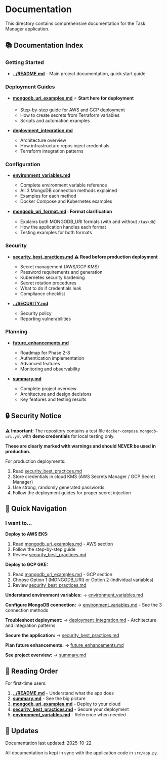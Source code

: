 # Documentation

This directory contains comprehensive documentation for the Task Manager application.

## 📚 Documentation Index

### Getting Started

- **[../README.md](../README.md)** - Main project documentation, quick start guide

### Deployment Guides

- **[mongodb_uri_examples.md](mongodb_uri_examples.md)** ⭐ **Start here for deployment**
  - Step-by-step guide for AWS and GCP deployment
  - How to create secrets from Terraform variables
  - Scripts and automation examples

- **[deployment_integration.md](deployment_integration.md)**
  - Architecture overview
  - How infrastructure repos inject credentials
  - Terraform integration patterns

### Configuration

- **[environment_variables.md](environment_variables.md)**
  - Complete environment variable reference
  - All 3 MongoDB connection methods explained
  - Examples for each method
  - Docker Compose and Kubernetes examples

- **[mongodb_uri_format.md](mongodb_uri_format.md)** ℹ️ **Format clarification**
  - Explains both MONGODB_URI formats (with and without `/taskdb`)
  - How the application handles each format
  - Testing examples for both formats

### Security

- **[security_best_practices.md](security_best_practices.md)** ⚠️ **Read before production deployment**
  - Secret management (AWS/GCP KMS)
  - Password requirements and generation
  - Kubernetes security hardening
  - Secret rotation procedures
  - What to do if credentials leak
  - Compliance checklist

- **[../SECURITY.md](../SECURITY.md)**
  - Security policy
  - Reporting vulnerabilities

### Planning

- **[future_enhancements.md](future_enhancements.md)**
  - Roadmap for Phase 2-8
  - Authentication implementation
  - Advanced features
  - Monitoring and observability

- **[summary.md](summary.md)**
  - Complete project overview
  - Architecture and design decisions
  - Key features and testing results

## 🔒 Security Notice

⚠️ **Important**: The repository contains a test file `docker-compose.mongodb-uri.yml` with **demo credentials** for local testing only.

**These are clearly marked with warnings and should NEVER be used in production.**

For production deployments:
1. Read [security_best_practices.md](security_best_practices.md)
2. Store credentials in cloud KMS (AWS Secrets Manager / GCP Secret Manager)
3. Use strong, randomly generated passwords
4. Follow the deployment guides for proper secret injection

## 🚀 Quick Navigation

### I want to...

**Deploy to AWS EKS:**
1. Read [mongodb_uri_examples.md](mongodb_uri_examples.md) - AWS section
2. Follow the step-by-step guide
3. Review [security_best_practices.md](security_best_practices.md)

**Deploy to GCP GKE:**
1. Read [mongodb_uri_examples.md](mongodb_uri_examples.md) - GCP section
2. Choose Option 1 (MONGODB_URI) or Option 2 (individual variables)
3. Review [security_best_practices.md](security_best_practices.md)

**Understand environment variables:**
→ [environment_variables.md](environment_variables.md)

**Configure MongoDB connection:**
→ [environment_variables.md](environment_variables.md) - See the 3 connection methods

**Troubleshoot deployment:**
→ [deployment_integration.md](deployment_integration.md) - Architecture and integration patterns

**Secure the application:**
→ [security_best_practices.md](security_best_practices.md)

**Plan future enhancements:**
→ [future_enhancements.md](future_enhancements.md)

**See project overview:**
→ [summary.md](summary.md)

## 📖 Reading Order

For first-time users:

1. **[../README.md](../README.md)** - Understand what the app does
2. **[summary.md](summary.md)** - See the big picture
3. **[mongodb_uri_examples.md](mongodb_uri_examples.md)** - Deploy to your cloud
4. **[security_best_practices.md](security_best_practices.md)** - Secure your deployment
5. **[environment_variables.md](environment_variables.md)** - Reference when needed

## 🔄 Updates

Documentation last updated: 2025-10-22

All documentation is kept in sync with the application code in `src/app.py`.
